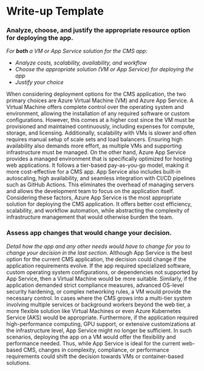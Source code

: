# Write-up Template

### Analyze, choose, and justify the appropriate resource option for deploying the app.

*For **both** a VM or App Service solution for the CMS app:*
- *Analyze costs, scalability, availability, and workflow*
- *Choose the appropriate solution (VM or App Service) for deploying the app*
- *Justify your choice*

When considering deployment options for the CMS application, the two primary choices are Azure Virtual Machine (VM) and Azure App Service. A Virtual Machine offers complete control over the operating system and environment, allowing the installation of any required software or custom configurations. However, this comes at a higher cost since the VM must be provisioned and maintained continuously, including expenses for compute, storage, and licensing. Additionally, scalability with VMs is slower and often requires manual setup of scale sets and load balancers. Ensuring high availability also demands more effort, as multiple VMs and supporting infrastructure must be managed. On the other hand, Azure App Service provides a managed environment that is specifically optimized for hosting web applications. It follows a tier-based pay-as-you-go model, making it more cost-effective for a CMS app. App Service also includes built-in autoscaling, high availability, and seamless integration with CI/CD pipelines such as GitHub Actions. This eliminates the overhead of managing servers and allows the development team to focus on the application itself. 
Considering these factors, Azure App Service is the most appropriate solution for deploying the CMS application. It offers better cost efficiency, scalability, and workflow automation, while abstracting the complexity of infrastructure management that would otherwise burden the team.

### Assess app changes that would change your decision.

*Detail how the app and any other needs would have to change for you to change your decision in the last section.* 
Although App Service is the best option for the current CMS application, the decision could change if the application requirements evolve. If the app required specialized software, custom operating system configurations, or dependencies not supported by App Service, then a Virtual Machine would be more suitable. Similarly, if the application demanded strict compliance measures, advanced OS-level security hardening, or complex networking rules, a VM would provide the necessary control. In cases where the CMS grows into a multi-tier system involving multiple services or background workers beyond the web tier, a more flexible solution like Virtual Machines or even Azure Kubernetes Service (AKS) would be appropriate. Furthermore, if the application required high-performance computing, GPU support, or extensive customizations at the infrastructure level, App Service might no longer be sufficient. In such scenarios, deploying the app on a VM would offer the flexibility and performance needed. Thus, while App Service is ideal for the current web-based CMS, changes in complexity, compliance, or performance requirements could shift the decision towards VMs or container-based solutions.
